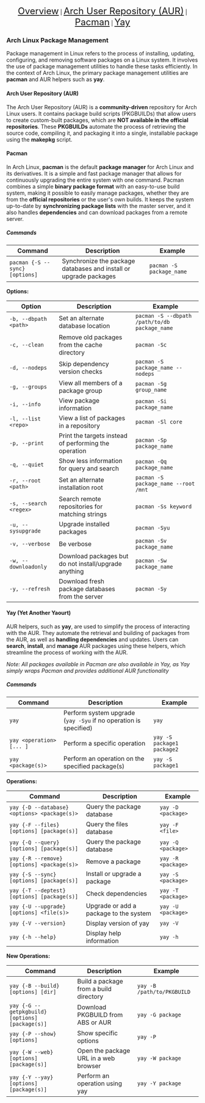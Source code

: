 <p align="center">
    <a href="#arch-linux-filesystem" style="font-size: 24px;">Overview</a> |
     <a href="#types" style="font-size: 24px;">Arch User Repository (AUR)</a> |
    <a href="#arch-linux-filesystem-structure" style="font-size: 24px;">Pacman</a> |
    <a href="#commands" style="font-size: 24px;">Yay</a>
</p>

### Arch Linux Package Management

Package management in Linux refers to the process of installing, updating, configuring, and removing software packages on a Linux system. It involves the use of package management utilities to handle these tasks efficiently. In the context of Arch Linux, the primary package management utilities are **pacman** and AUR helpers such as **yay**.

#### Arch User Repository (AUR)

The Arch User Repository (AUR) is a **community-driven** repository for Arch Linux users. It contains package build scripts (PKGBUILDs) that allow users to create custom-built packages, which are **NOT available in the official repositories**. These **PKGBUILDs** automate the process of retrieving the source code, compiling it, and packaging it into a single, installable package using the **makepkg** script.

#### Pacman

In Arch Linux, **pacman** is the default **package manager** for Arch Linux and its derivatives. It is a simple and fast package manager that allows for continuously upgrading the entire system with one command. Pacman combines a simple **binary package format** with an easy-to-use build system, making it possible to easily manage packages, whether they are from the **official repositories** or the user's own builds. It keeps the system up-to-date by **synchronizing package lists** with the master server, and it also handles **dependencies** and can download packages from a remote server.

##### Commands

| Command | Description | Example |
| ------- | ----------- | ------- |
| `pacman {-S --sync} [options]` | Synchronize the package databases and install or upgrade packages | `pacman -S package_name` |

**Options:**

| Option | Description | Example |
| ------ | ----------- | ------- |
| `-b, --dbpath <path>` | Set an alternate database location | `pacman -S --dbpath /path/to/db package_name` |
| `-c, --clean` | Remove old packages from the cache directory | `pacman -Sc` |
| `-d, --nodeps` | Skip dependency version checks | `pacman -S package_name --nodeps` |
| `-g, --groups` | View all members of a package group | `pacman -Sg group_name` |
| `-i, --info` | View package information | `pacman -Si package_name` |
| `-l, --list <repo>` | View a list of packages in a repository | `pacman -Sl core` |
| `-p, --print` | Print the targets instead of performing the operation | `pacman -Sp package_name` |
| `-q, --quiet` | Show less information for query and search | `pacman -Qq package_name` |
| `-r, --root <path>` | Set an alternate installation root | `pacman -S package_name --root /mnt` |
| `-s, --search <regex>` | Search remote repositories for matching strings | `pacman -Ss keyword` |
| `-u, --sysupgrade` | Upgrade installed packages | `pacman -Syu` |
| `-v, --verbose` | Be verbose | `pacman -Sv package_name` |
| `-w, --downloadonly` | Download packages but do not install/upgrade anything | `pacman -Sw package_name` |
| `-y, --refresh` | Download fresh package databases from the server | `pacman -Sy` |

#### Yay (Yet Another Yaourt)

AUR helpers, such as **yay**, are used to simplify the process of interacting with the AUR. They automate the retrieval and building of packages from the AUR, as well as **handling dependencies** and updates. Users can **search**, **install**, and **manage** AUR packages using these helpers, which streamline the process of working with the AUR.

*Note: All packages available in Pacman are also available in Yay, as Yay simply wraps Pacman and provides additional AUR functionality*

##### Commands

| Command | Description | Example |
| ------- | ----------- | ------- |
| `yay` | Perform system upgrade (`yay -Syu` if no operation is specified) | `yay` |
| `yay <operation> [... ]` | Perform a specific operation | `yay -S package1 package2` |
| `yay <package(s)>` | Perform an operation on the specified package(s) | `yay -S package1` |

**Operations:**

| Command | Description | Example |
| ------- | ----------- | ------- |
| `yay {-D --database} <options> <package(s)>` | Query the package database | `yay -D <package>` |
| `yay {-F --files} [options] [package(s)]` | Query the files database | `yay -F <file>` |
| `yay {-Q --query} [options] [package(s)]` | Query the package database | `yay -Q <package>` |
| `yay {-R --remove} [options] <package(s)>` | Remove a package | `yay -R <package>` |
| `yay {-S --sync} [options] [package(s)]` | Install or upgrade a package | `yay -S <package>` |
| `yay {-T --deptest} [options] [package(s)]` | Check dependencies | `yay -T <package>` |
| `yay {-U --upgrade} [options] <file(s)>` | Upgrade or add a package to the system | `yay -U <package>` |
| `yay {-V --version}` | Display version of yay | `yay -V` |
| `yay {-h --help}` | Display help information | `yay -h` |

**New Operations:**

| Command | Description | Example |
| ------- | ----------- | ------- |
| `yay {-B --build} [options] [dir]` | Build a package from a build directory | `yay -B /path/to/PKGBUILD` |
| `yay {-G --getpkgbuild} [options] [package(s)]` | Download PKGBUILD from ABS or AUR | `yay -G package` |
| `yay {-P --show} [options]` | Show specific options | `yay -P` |
| `yay {-W --web} [options] [package(s)]` | Open the package URL in a web browser | `yay -W package` |
| `yay {-Y --yay} [options] [package(s)]` | Perform an operation using yay | `yay -Y package` |
